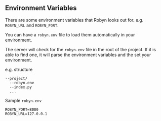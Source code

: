## Environment Variables

There are some environment variables that Robyn looks out for. e.g. `ROBYN_URL` and `ROBYN_PORT`.

You can have a `robyn.env` file to load them automatically in your environment.

The server will check for the `robyn.env` file in the root of the project. If it is able to find one, it will parse the environment variables and the set your environment.

e.g. structure

```
--project/
  --robyn.env
  --index.py
  ...
```

Sample `robyn.env`

```
ROBYN_PORT=8080
ROBYN_URL=127.0.0.1
```
